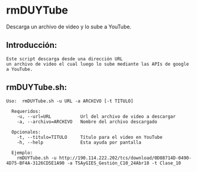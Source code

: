 # rmDUYTube
Descarga un archivo de video y lo sube a YouTube.


## Introducción:
	Este script descarga desde una dirección URL 
	un archivo de video el cual luego lo sube mediante las APIs de google a YouTube. 


## rmDUYTube.sh:
	Uso:  rmDUYTube.sh -u URL -a ARCHIVO [-t TITULO]

	  Requeridos:
	    -u, --url=URL           Url del archivo de video a descargar
	    -a, --archivo=ARCHIVO   Nombre del archivo descargado

	  Opcionales:
	    -t, --titulo=TITULO     Título para el video en YouTube
	    -h, --help              Esta ayuda por pantalla

	  Ejemplo:
	    rmDUYTube.sh -u http://190.114.222.202/tcs/download/0D88714D-0490-4D75-BF4A-3126CD5E1A90 -a TSAyGIES_Gestión_C10_24Abr18 -t Clase_10

